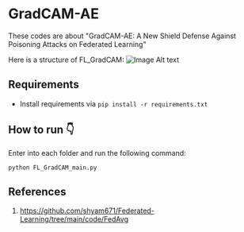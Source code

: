 # GradCAM-AE
These codes are about "GradCAM-AE: A New Shield Defense Against Poisoning Attacks on Federated Learning"

Here is a structure of FL_GradCAM:
![Image Alt text](/readme_pics/FL_GradCAM.png "GradCAM-assisted defense against poisoning attacks on FL. The server arbitrarily selects an image (e.g., an image with the label \"bird \") from the global testing dataset to create GradCAM heat maps for every uploaded model update. These GradCAM heat maps flow into an autoencoder for malicious
model detection.")


## Requirements
- Install requirements via  `pip install -r requirements.txt`


## How to run :point_down:
Enter into each folder and run the following command:
```
python FL_GradCAM_main.py 
```

## References
1. https://github.com/shyam671/Federated-Learning/tree/main/code/FedAvg



